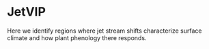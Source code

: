 # JetVIP
Here we identify regions where jet stream shifts characterize surface climate and how plant phenology there responds.
